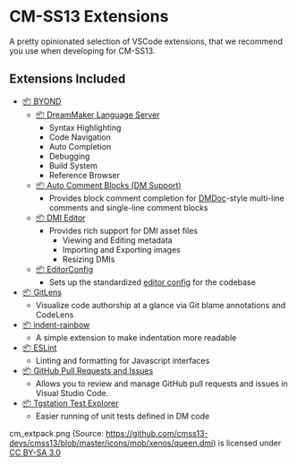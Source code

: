 # CM-SS13 Extensions
A pretty opinionated selection of VSCode extensions, that we recommend you use when developing for CM-SS13.

## Extensions Included
- [📦 BYOND](https://marketplace.visualstudio.com/items?itemName=ss13.byond)
  - [📦 DreamMaker Language Server](https://marketplace.visualstudio.com/items?itemName=platymuus.dm-langclient)
  	- Syntax Highlighting
  	- Code Navigation
  	- Auto Completion
  	- Debugging
  	- Build System
  	- Reference Browser
  - [📦 Auto Comment Blocks (DM Support)](https://marketplace.visualstudio.com/items?itemName=stylemistake.auto-comment-blocks)
  	- Provides block comment completion for [DMDoc](https://github.com/SpaceManiac/SpacemanDMM/tree/master/src/dmdoc)-style multi-line comments and single-line comment blocks
  - [📦 DMI Editor](https://marketplace.visualstudio.com/items?itemName=anturk.dmi-editor)
  	- Provides rich support for DMI asset files
  		- Viewing and Editing metadata
  		- Importing and Exporting images
  		- Resizing DMIs
  - [📦 EditorConfig](https://marketplace.visualstudio.com/items?itemName=editorconfig.editorconfig)
  	- Sets up the standardized [editor config](https://editorconfig.org/) for the codebase
- [📦 GitLens](https://marketplace.visualstudio.com/items?itemName=eamodio.gitlens)
	- Visualize code authorship at a glance via Git blame annotations and CodeLens
- [📦 indent-rainbow](https://marketplace.visualstudio.com/items?itemName=oderwat.indent-rainbow)
	- A simple extension to make indentation more readable
- [📦 ESLint](https://marketplace.visualstudio.com/items?itemName=dbaeumer.vscode-eslint)
	- Linting and formatting for Javascript interfaces
- [📦 GitHub Pull Requests and Issues](https://marketplace.visualstudio.com/items?itemName=GitHub.vscode-pull-request-github)
    - Allows you to review and manage GitHub pull requests and issues in Visual Studio Code.
- [📦 Tgstation Test Explorer](https://marketplace.visualstudio.com/items?itemName=Donkie.vscode-tgstation-test-adapter)
	- Easier running of unit tests defined in DM code

cm_extpack.png (Source: https://github.com/cmss13-devs/cmss13/blob/master/icons/mob/xenos/queen.dmi) is licensed under [CC BY-SA 3.0](https://creativecommons.org/licenses/by-sa/3.0/)